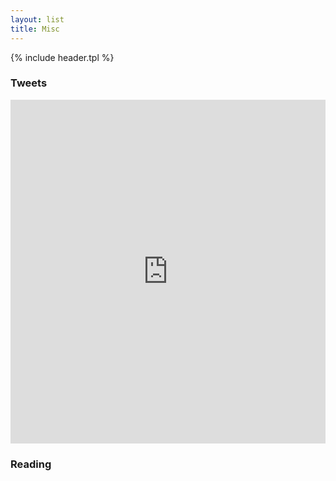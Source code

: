 ```yaml
---
layout: list
title: Misc
---
```


{% include header.tpl %}
<div id="main">

<h3> Tweets </h3>
<iframe width="100%" height="550" class="share_self"  frameborder="0" scrolling="no" src="http://widget.weibo.com/weiboshow/index.php?language=&width=0&height=550&fansRow=2&ptype=1&speed=0&skin=1&isTitle=0&noborder=0&isWeibo=1&isFans=0&uid=1068998583&verifier=4e75a0a5&dpc=1"></iframe>

<h3> Reading </h3>

<script type="text/javascript" src="http://www.douban.com/service/badge/topman/?show=collection&amp;picsize=medium&amp;cat=book&amp;n=10&amp;columns=5&amp;hidelogo=yes&amp;hideself=yes" ></script>


</div>
